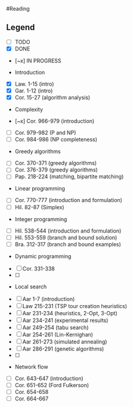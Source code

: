 #Reading

## Legend
- [ ] TODO
- [x] DONE
- [~x] IN PROGRESS

* Introduction
- [x] Law. 1-15 (intro)
- [x] Gar. 1-12 (intro)
- [x] Cor. 15-27 (algorithm analysis)

* Complexity
- [~x] Cor. 966-979 (introduction)
- [ ] Cor. 979-982 (P and NP)
- [ ] Cor. 984-986 (NP completeness)

* Greedy algorithms
- [ ] Cor. 370-371 (greedy algorithms)
- [ ] Cor. 376-379 (greedy algorithms)
- [ ] Pap. 218-224 (matching, bipartite matching)

* Linear programming
- [ ] Cor. 770-777 (introduction and formulation)
- [ ] Hil. 82-87 (Simplex)

* Integer programming
- [ ] Hil. 538-544 (introduction and formulation)
- [ ] Hil. 553-559 (branch and bound solution)
- [ ] Bra. 312-317 (branch and bound examples)

* Dynamic programming
- [ ] Cor. 331-338
- [ ] 

* Local search
- [ ] Aar 1-7 (introduction)
- [ ] Law 215-231 (TSP tour creation heuristics)
- [ ] Aar 231-234 (heuristics, 2-Opt, 3-Opt)
- [ ] Aar 234-241 (experimental results)
- [ ] Aar 249-254 (tabu search)
- [ ] Aar 254-261 (Lin-Kernighan)
- [ ] Aar 261-273 (simulated annealing)
- [ ] Aar 286-291 (genetic algorithms)
- [ ] 

* Network flow
- [ ] Cor. 643-647 (introduction)
- [ ] Cor. 651-652 (Ford Fulkerson)
- [ ] Cor. 654-658
- [ ] Cor. 664-667
